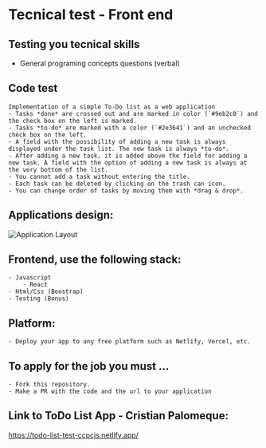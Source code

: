 # Tecnical test - Front end

## Testing you tecnical skills
* General programing concepts questions (verbal)

## Code test
    Implementation of a simple To-Do list as a web application
    - Tasks *done* are crossed out and are marked in color (`#9eb2c0`) and the check box on the left is marked.
    - Tasks *to-do* are marked with a color (`#2e3641`) and an unchecked check box on the left. 
    - A field with the possibility of adding a new task is always displayed under the task list. The new task is always *to-do*.
    - After adding a new task, it is added above the field for adding a new task. A field with the option of adding a new task is always at the very bottom of the list.
    - You cannot add a task without entering the title.
    - Each task can be deleted by clicking on the trash can icon.
    - You can change order of tasks by moving them with *drag & drop*.

## Applications design:

![Application Layout](https://raw.githubusercontent.com/qunabu/junior-recruitment-task/master/assets/to-do-list.png) 


## Frontend, use the following stack:
    - Javascript
        - React
    - Html/Css (Boostrap)
    - Testing (Bonus)

## Platform:
    - Deploy your app to any free platform such as Netlify, Vercel, etc.

## To apply for the job you must ...
    - Fork this repository. 
    - Make a PR with the code and the url to your application

## Link to ToDo List App - Cristian Palomeque:

https://todo-list-test-ccpcjs.netlify.app/